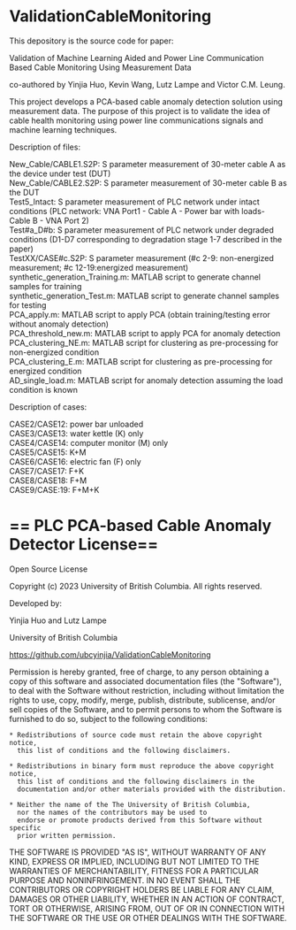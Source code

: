 # ValidationCableMonitoring

This depository is the source code for paper:

Validation of Machine Learning Aided and Power Line Communication Based Cable Monitoring Using Measurement Data

co-authored by Yinjia Huo, Kevin Wang, Lutz Lampe and Victor C.M. Leung.

This project develops a PCA-based cable anomaly detection solution using measurement data. The purpose of this project is to validate the idea of cable health monitoring using power line communications signals and machine learning techniques.

Description of files:

New_Cable/CABLE1.S2P: S parameter measurement of 30-meter cable A as the device under test (DUT) \
New_Cable/CABLE2.S2P: S parameter measurement of 30-meter cable B as the DUT\
Test5_Intact: S parameter measurement of PLC network under intact conditions (PLC network: VNA Port1 - Cable A - Power bar with loads- Cable B - VNA Port 2)\
Test#a_D#b: S parameter measurement of PLC network under degraded conditions (D1-D7 corresponding to degradation stage 1-7 described in the paper)\
TestXX/CASE#c.S2P: S parameter measurement (#c 2-9: non-energized measurement; #c 12-19:energized measurement)\
synthetic_generation_Training.m: MATLAB script to generate channel samples for training\
synthetic_generation_Test.m: MATLAB script to generate channel samples for testing\
PCA_apply.m: MATLAB script to apply PCA (obtain training/testing error without anomaly detection)\
PCA_threshold_new.m: MATLAB script to apply PCA for anomaly detection\
PCA_clustering_NE.m: MATLAB script for clustering as pre-processing for non-energized condition\
PCA_clustering_E.m: MATLAB script for clustering as pre-processing for energized condition\
AD_single_load.m: MATLAB script for anomaly detection assuming the load condition is known

Description of cases: 

CASE2/CASE12: power bar unloaded\
CASE3/CASE13: water kettle (K) only\
CASE4/CASE14: computer monitor (M) only\
CASE5/CASE15: K+M\
CASE6/CASE16: electric fan (F) only\
CASE7/CASE17: F+K\
CASE8/CASE18: F+M\
CASE9/CASE:19: F+M+K

==
PLC PCA-based Cable Anomaly Detector License==
==
Open Source License

Copyright (c) 2023 University of British Columbia.
All rights reserved.

Developed by:

   Yinjia Huo and Lutz Lampe

   University of British Columbia

   https://github.com/ubcyinjia/ValidationCableMonitoring
   
Permission is hereby granted, free of charge, to any person obtaining a copy of
this software and associated documentation files (the "Software"), to deal with
the Software without restriction, including without limitation the rights to
use, copy, modify, merge, publish, distribute, sublicense, and/or sell copies
of the Software, and to permit persons to whom the Software is furnished to do
so, subject to the following conditions:

    * Redistributions of source code must retain the above copyright notice,
      this list of conditions and the following disclaimers.

    * Redistributions in binary form must reproduce the above copyright notice,
      this list of conditions and the following disclaimers in the
      documentation and/or other materials provided with the distribution.

    * Neither the name of the The University of British Columbia,
      nor the names of the contributors may be used to
      endorse or promote products derived from this Software without specific
      prior written permission.

THE SOFTWARE IS PROVIDED "AS IS", WITHOUT WARRANTY OF ANY KIND, EXPRESS OR
IMPLIED, INCLUDING BUT NOT LIMITED TO THE WARRANTIES OF MERCHANTABILITY, FITNESS
FOR A PARTICULAR PURPOSE AND NONINFRINGEMENT.  IN NO EVENT SHALL THE
CONTRIBUTORS OR COPYRIGHT HOLDERS BE LIABLE FOR ANY CLAIM, DAMAGES OR OTHER
LIABILITY, WHETHER IN AN ACTION OF CONTRACT, TORT OR OTHERWISE, ARISING FROM,
OUT OF OR IN CONNECTION WITH THE SOFTWARE OR THE USE OR OTHER DEALINGS WITH THE
SOFTWARE.
